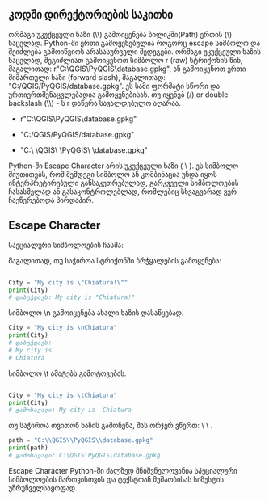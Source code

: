 ## კოდში დირექტორიების საკითხი


<p>ორმაგი უკუქცეული ხაზი (\\) გამოიყენება ბილიკში(Path) ერთის (\) ნაცვლად. 
Python-ში ერთი გამოყენებულია როგორც escape სიმბოლო და შეიძლება გამოიწვიოს არასასურველი შედეგები. 
ორმაგი უკუქცეული ხაზის ნაცვლად, შეგიძლიათ გამოიყენოთ სიმბოლო r (raw) სტრიქონის წინ, მაგალითად: r"C:\QGIS\PyQGIS\database.gpkg", ან გამოიყენოთ ერთი მიმართული ხაზი (forward slash), მაგალითად: "C:/QGIS/PyQGIS/database.gpkg". 
ეს სამი ფორმატი სწორი და ურთიერთშენაცვლებადია გამოყენებისას.
თუ იყენებ (/) or double backslash (\\) - ს r დაწერა სავალდებულო აღარაა. </p>

* r"C:\QGIS\PyQGIS\database.gpkg"

* "C:/QGIS/PyQGIS/database.gpkg" 

* "C:\ \QGIS\ \PyQGIS\ \database.gpkg" 

Python-ში Escape Character არის უკუქცეული ხაზი ( \ ). ეს სიმბოლო მიუთითებს, რომ შემდეგი სიმბოლო ან კომბინაცია უნდა იყოს ინტერპრეტირებული განსაკუთრებულად, გარკვეული სიმბოლოების ჩასასმელად ან გასაკონტროლებლად, რომლებიც სხვაგვარად ვერ ჩაეწერებოდა პირდაპირ.


## Escape Character 
სპეციალური სიმბოლოების ჩასმა:

მაგალითად, თუ საჭიროა სტრიქონში ბრჭყალების გამოყენება:

```py title="Special characters" linenums="1"

City = "My city is \"Chiatura!\""
print(City)
# დაბეჭდავს: My city is "Chiatura!"

```

სიმბოლო \n გამოიყენება ახალი ხაზის დასაწყებად.

```py title="New line" linenums="1"
City = "My city is \nChiatura"
print(City)
# დაბეჭდავს:
# My city is
# Chiatura
```

სიმბოლო \t ამატებს გამოტოვებას.

```py title="tab" linenums="1"

City = "My city is \tChiatura"
print(City)
# გამოსავალი: My city is  Chiatura
```

თუ საჭიროა თვითონ ხაზის გამოჩენა, მას ორჯერ ვწერთ: \ \ .
```py title="backslash" linenums="1"
path = "C:\\QGIS\\PyQGIS\\database.gpkg"
print(path)
# გამოსავალი: C:\QGIS\PyQGIS\database.gpkg
```

Escape Character Python-ში ძალზედ მნიშვნელოვანია სპეციალური სიმბოლოების მართვისთვის და ტექსტთან მუშაობისას სიზუსტის უზრუნველსაყოფად.
